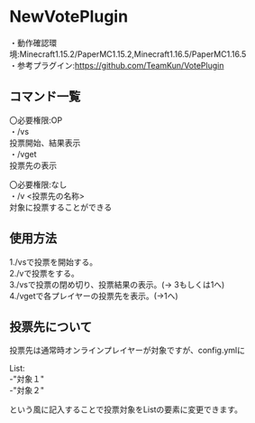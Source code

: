 # NewVotePlugin  
・動作確認環境:Minecraft1.15.2/PaperMC1.15.2,Minecraft1.16.5/PaperMC1.16.5  
・参考プラグイン:https://github.com/TeamKun/VotePlugin  
  
## コマンド一覧    
〇必要権限:OP  
・/vs  
投票開始、結果表示  
・/vget  
投票先の表示  
  
〇必要権限:なし  
・/v <投票先の名称>  
対象に投票することができる  
  
## 使用方法  
1./vsで投票を開始する。  
2./vで投票をする。  
3./vsで投票の閉め切り、投票結果の表示。(→ 3もしくは1へ)   
4./vgetで各プレイヤーの投票先を表示。(→1へ)  
  
## 投票先について
投票先は通常時オンラインプレイヤーが対象ですが、config.ymlに
  
List:  
 -"対象１"  
 -"対象２"
   
という風に記入することで投票対象をListの要素に変更できます。
